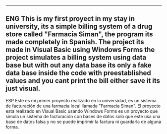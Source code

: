 --------------------------------------------------------------------------------------------------------------------------------
ENG
This is my first proyect in my stay in university, its a simple billing system of a drug store called "Farmacia Siman", the program its made completely in Spanish.
The project its made in Visual Basic using Windows Forms the project simulates a billing system using data base but with out any data base its only a fake data base
inside the code with preestablished values and you cant print the bill either save it its just visual.
--------------------------------------------------------------------------------------------------------------------------------
ESP
Este es mi primer proyecto realizado en la universidad, es un sistema de facturación de una farmacia local llamada "Farmacia Siman".
El proyecto esta realizado en Visual Basic usando Windows Forms es un proyecto que simula un sistema de facturación con bases de datos
solo que este usa una base de datos falsa y no se puede imprimir la factura ni guardarla de alguna forma.
